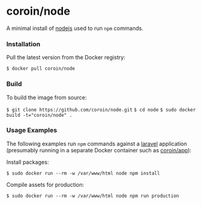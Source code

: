 # coroin/node

A minimal install of [nodejs](https://nodejs.org) used to run `npm` commands.

### Installation

Pull the latest version from the Docker registry:

`$ docker pull coroin/node`

### Build

To build the image from source:

`$ git clone https://github.com/coroin/node.git`
`$ cd node`
`$ sudo docker build -t="coroin/node" .`

### Usage Examples

The following examples run `npm` commands against a [laravel](https://laravel.com) application (presumably running in a separate Docker container such as [coroin/app](https://github.com/coroin/app.git)):

Install packages:

`$ sudo docker run --rm -w /var/www/html node npm install`

Compile assets for production:

`$ sudo docker run --rm -w /var/www/html node npm run production`
